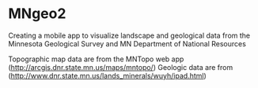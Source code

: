 # MNgeo2
Creating a mobile app to visualize landscape and geological data from the Minnesota Geological Survey and MN Department of National Resources

Topographic map data are from the MNTopo web app (http://arcgis.dnr.state.mn.us/maps/mntopo/)
Geologic data are from (http://www.dnr.state.mn.us/lands_minerals/wuyh/ipad.html)
